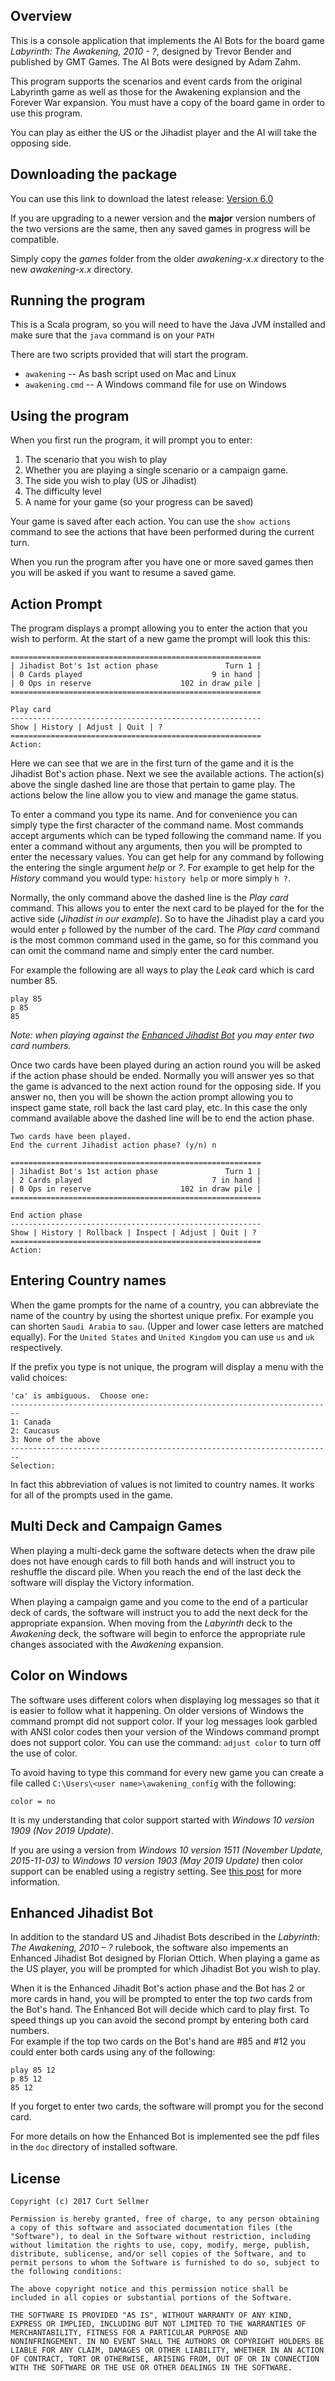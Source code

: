## Overview
This is a console application that implements the AI Bots for the board game
*Labyrinth: The Awakening, 2010 - ?*, designed by Trevor Bender and published by GMT Games.
The AI Bots were designed by Adam Zahm.

This program supports the scenarios and event cards from the original Labyrinth game as well
as those for the Awakening explansion and the Forever War expansion.
You must have a copy of the board game in order to use this program.

You can play as either the US or the Jihadist player and the AI will take the opposing side.

## Downloading the package

You can use this link to download the latest release: [Version 6.0][1]

If you are upgrading to a newer version and the **major** version numbers of the two versions
are the same, then any saved games in progress will be compatible.

Simply copy the *games* folder from the older *awakening-x.x* directory to the 
new *awakening-x.x* directory.


[1]: https://github.com/sellmerfud/awakening/releases/download/v6.0/awakening-6.0.zip

## Running the program

This is a Scala program, so you will need to have the Java JVM installed and make sure that
the `java` command is on your `PATH`

There are two scripts provided that will start the program.

* `awakening` -- As bash script used on Mac and Linux
* `awakening.cmd` -- A Windows command file for use on Windows

## Using the program

When you first run the program, it will prompt you to enter:

1. The scenario that you wish to play
2. Whether you are playing a single scenario or a campaign game.
3. The side you wish to play (US or Jihadist)
4. The difficulty level
5. A name for your game (so your progress can be saved)

Your game is saved after each action.  You can use the 
`show actions` command to see the actions that have been performed during the current turn.

When you run the program after you have one or more saved games then you will be asked
if you want to resume a saved game.

## Action Prompt
The program displays a prompt allowing you to enter the action that you wish to perform.
At the start of a new game the prompt will look this this:
```
========================================================
| Jihadist Bot's 1st action phase               Turn 1 |
| 0 Cards played                             9 in hand |
| 0 Ops in reserve                    102 in draw pile |
========================================================

Play card
--------------------------------------------------------
Show | History | Adjust | Quit | ?
========================================================
Action:
```
Here we can see that we are in the first turn of the game and it is the Jihadist Bot's
action phase.  Next we see the available actions.  The action(s) above the single dashed line are those
that pertain to game play.  The actions below the line allow you to view and manage the game status.

To enter a command you type its name.  And for convenience you can simply type the first character of
the command name.  Most commands accept arguments which can be typed following the command name.  If you
enter a command without any arguments, then you will be prompted to enter the necessary values.
You can get help for any command by following the entering the single argument *help* or *?*. For example
to get help for the *History* command you would type: `history help` or more simply `h ?`.

Normally, the only command above the dashed line is the *Play card* command.  This allows you to enter
the next card to be played for the for the active side (*Jihadist in our example*).  So to have the
Jihadist play a card you would enter `p` followed by the number of the card. 
The *Play card* command is the most common command used in the game, so for this command you can omit the command name
and simply enter the card number.  

For example the following are all ways to play the *Leak* card which is card number 85.
```
play 85
p 85
85
```
*Note: when playing against the [Enhanced Jihadist Bot](#enh-jihad-bot) you may enter two card numbers.*

Once two cards have been played during an action round you will be asked if the action phase should
be ended.  Normally you will answer yes so that the game is advanced to the next action round for the
opposing side.  If you answer no, then you will be shown the action prompt allowing you to inspect game
state, roll back the last card play, etc.
In this case the only command available above the dashed line will be to end the action phase.
```
Two cards have been played.
End the current Jihadist action phase? (y/n) n

========================================================
| Jihadist Bot's 1st action phase               Turn 1 |
| 2 Cards played                             7 in hand |
| 0 Ops in reserve                    102 in draw pile |
========================================================

End action phase
--------------------------------------------------------
Show | History | Rollback | Inspect | Adjust | Quit | ?
========================================================
Action:
```

## Entering Country names

When the game prompts for the name of a country, you can abbreviate the name of the country
by using the shortest unique prefix.  For example you can shorten `Saudi Arabia` to `sau`.
(Upper and lower case letters are matched equally).
For the `United States` and `United Kingdom` you can use `us` and `uk` respectively.

If the prefix you type is not unique, the program will display a menu with the valid choices:
```
'ca' is ambiguous.  Choose one:
------------------------------------------------------------------------
1: Canada
2: Caucasus
3: None of the above
------------------------------------------------------------------------
Selection:
```

In fact this abbreviation of values is not limited to country names.  It works for all of the prompts used in the game.

## Multi Deck and Campaign Games

When playing a multi-deck game the software detects when the draw pile does not have enough cards to fill
both hands and will instruct you to reshuffle the discard pile.  When you reach the end of the last
deck the software will display the Victory information.

When playing a campaign game and you come to the end of a particular deck of cards,
the software will instruct you to add the next deck for the appropriate expansion.
When moving from the *Labyrinth* deck to the *Awakening* deck, the software will begin to
enforce the appropriate rule changes associated with the *Awakening* expansion.

## Color on Windows

The software uses different colors when displaying log messages so that it is easier to follow what it happening.  On older versions of Windows the command prompt did not support color.  If your log messages look garbled with ANSI color codes then your version of the Windows command prompt does not support color.  You can use the command: `adjust color` to turn off the use of color.

To avoid having to type this command for every new game you can
create a file called `C:\Users\<user name>\awakening_config` with the following:
```
color = no
```

It is my understanding that color support started with *Windows 10 version 1909 (Nov 2019 Update)*.

If you are using a version from *Windows 10 version 1511 (November Update, 2015-11-03)* to *Windows 10 version 1903 (May 2019 Update)* then
color support can be enabled using a registry setting. See [this post](https://ss64.com/nt/syntax-ansi.html) for more information.


## <a id="enh-jihad-bot">Enhanced Jihadist Bot</a>

In addition to the standard US and Jihadist Bots described in the *Labyrinth: The Awakening, 2010 – ?* rulebook, the
software also impements an Enhanced Jihadist Bot designed by Florian Ottich.  When playing a game as
the US player, you will be prompted for which Jihadist Bot you wish to play.

When it is the Enhanced Jihadit Bot's action phase and the Bot has 2 or more cards in hand, you will be prompted
to enter the top *two* cards from the Bot's hand.  The Enhanced Bot will decide which card to play first.  To speed
things up you can avoid the second prompt by entering both card numbers.  
For example if the top two cards on the Bot's hand are \#85 and \#12 you could enter both cards using any of the
following:
```
play 85 12
p 85 12
85 12
```
If you forget to enter two cards, the software will prompt you for the second card.

For more details on how the Enhanced Bot is implemented see the pdf files in the `doc` directory of installed
software.


## License

    Copyright (c) 2017 Curt Sellmer
    
    Permission is hereby granted, free of charge, to any person obtaining
    a copy of this software and associated documentation files (the
    "Software"), to deal in the Software without restriction, including
    without limitation the rights to use, copy, modify, merge, publish,
    distribute, sublicense, and/or sell copies of the Software, and to
    permit persons to whom the Software is furnished to do so, subject to
    the following conditions:
    
    The above copyright notice and this permission notice shall be
    included in all copies or substantial portions of the Software.
    
    THE SOFTWARE IS PROVIDED "AS IS", WITHOUT WARRANTY OF ANY KIND,
    EXPRESS OR IMPLIED, INCLUDING BUT NOT LIMITED TO THE WARRANTIES OF
    MERCHANTABILITY, FITNESS FOR A PARTICULAR PURPOSE AND
    NONINFRINGEMENT. IN NO EVENT SHALL THE AUTHORS OR COPYRIGHT HOLDERS BE
    LIABLE FOR ANY CLAIM, DAMAGES OR OTHER LIABILITY, WHETHER IN AN ACTION
    OF CONTRACT, TORT OR OTHERWISE, ARISING FROM, OUT OF OR IN CONNECTION
    WITH THE SOFTWARE OR THE USE OR OTHER DEALINGS IN THE SOFTWARE.
